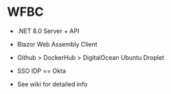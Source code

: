 # WFBC
* .NET 8.0 Server + API

* Blazor Web Assembly Client

* Github > DockerHub > DigitalOcean Ubuntu Droplet

* SSO IDP == Okta

* See wiki for detailed info
